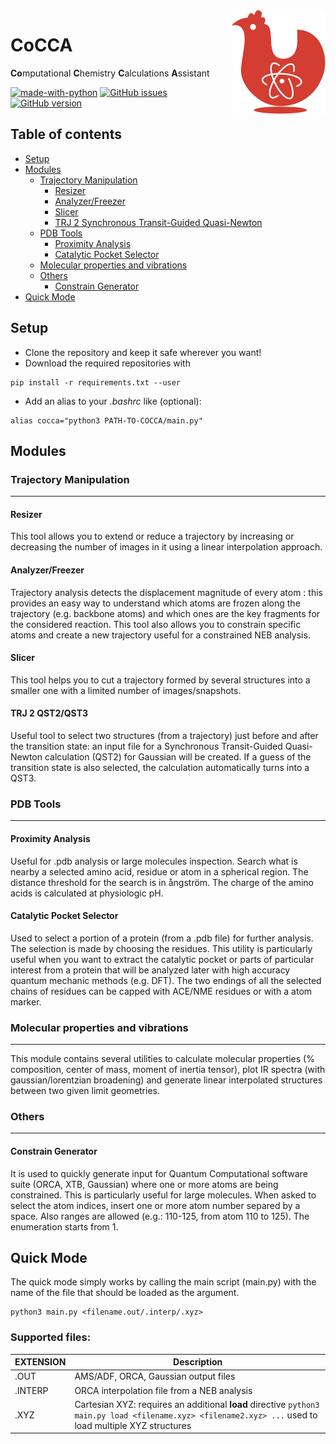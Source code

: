 <img src="img/CoCCA.png" align="right" width="150" height="166"/>

# CoCCA
**Co**mputational **C**hemistry **C**alculations **A**ssistant

[![made-with-python](https://img.shields.io/badge/Made%20with-Python-1f425f.svg)](https://www.python.org/)
[![GitHub issues](https://img.shields.io/github/issues/TheoChemPhDPadova/CoCCA)](https://img.shields.io/github/issues/TheoChemPhDPadova/CoCCA)
[![GitHub version](https://img.shields.io/github/v/release/TheoChemPhDPadova/CoCCA)](https://img.shields.io/github/v/release/TheoChemPhDPadova/CoCCA)

## Table of contents
  - [Setup](#setup)
  - [Modules](#modules)
    - [Trajectory Manipulation](#trajectory-manipulation)
      - [Resizer](#resizer)
      - [Analyzer/Freezer](#analyzer/freezer)
      - [Slicer](#slicer)
      - [TRJ 2 Synchronous Transit-Guided Quasi-Newton](#TRJ-2-QST2/QST3)
    - [PDB Tools](#pdb-tools)
      - [Proximity Analysis](#proximity-analysis)
      - [Catalytic Pocket Selector](#catalytic-pocket-selector)
    - [Molecular properties and vibrations](#molecular-properties-and-vibrations)
    - [Others](#others)
      - [Constrain Generator](#constrain-generator)
  - [Quick Mode](#quick-mode)

## Setup
- Clone the repository and keep it safe wherever you want!
- Download the required repositories with
```
pip install -r requirements.txt --user
```
- Add an alias to your *.bashrc* like (optional):
```
alias cocca="python3 PATH-TO-COCCA/main.py"
```

## Modules
### Trajectory Manipulation
---
#### **Resizer**
This tool allows you to extend or reduce a trajectory by increasing or decreasing the number of images in it using a linear interpolation approach.

#### **Analyzer/Freezer**
Trajectory analysis detects the displacement magnitude of every atom : this provides an easy way to understand which atoms are frozen along the trajectory (e.g. backbone atoms) and which ones are the key fragments for the considered reaction. This tool also allows you to constrain specific atoms and create a new trajectory useful for a constrained NEB analysis.

#### **Slicer**
This tool helps you to cut a trajectory formed by several structures into a smaller one with a limited number of images/snapshots.

#### **TRJ 2 QST2/QST3**
Useful tool to select two structures (from a trajectory) just before and after the transition state: an input file for a Synchronous Transit-Guided Quasi-Newton calculation (QST2) for Gaussian will be created. If a guess of the transition state is also selected, the calculation automatically turns into a QST3.
### PDB Tools
---
#### **Proximity Analysis**
Useful for .pdb analysis or large molecules inspection. Search what is nearby a selected amino acid, residue or atom in a spherical region. The distance threshold for the search is in ångström. The charge of the amino acids is calculated at physiologic pH.

#### **Catalytic Pocket Selector**
Used to select a portion of a protein (from a .pdb file) for further analysis. The selection is made by choosing the residues. This utility is particularly useful when you want to extract the catalytic pocket or parts of particular interest from a protein that will be analyzed later with high accuracy quantum mechanic methods (e.g. DFT). The two endings of all the selected chains of residues can be capped with ACE/NME residues or with a atom marker.

### Molecular properties and vibrations
---
This module contains several utilities to calculate molecular properties (% composition, center of mass, moment of inertia tensor), plot IR spectra (with gaussian/lorentzian broadening) and generate linear interpolated structures between two given limit geometries.

### Others
---
#### **Constrain Generator**
It is used to quickly generate input for Quantum Computational software suite (ORCA, XTB, Gaussian) where one or more atoms are being constrained. This is particularly useful for large molecules.
When asked to select the atom indices, insert one or more atom number separed by a space. Also ranges are allowed (e.g.: 110-125, from atom 110 to 125). The enumeration starts from 1.

## Quick Mode
The quick mode simply works by calling the main script (main.py) with the name of the file that should be loaded as the argument.
```
python3 main.py <filename.out/.interp/.xyz>
```

### Supported files:
| EXTENSION | Description |
| ----------- | ----------- |
| .OUT | AMS/ADF, ORCA, Gaussian output files |
| .INTERP | ORCA interpolation file from a NEB analysis |
| .XYZ | Cartesian XYZ: requires an additional **load** directive ```python3 main.py load <filename.xyz> <filename2.xyz> ...``` used to load multiple XYZ structures |
